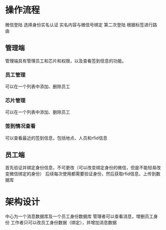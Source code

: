 # 操作流程
微信登陆
选择身份实名认证 实名内容与微信号绑定
第二次登陆 根据标签进行路由 

## 管理端
管理端具有管理员工和芯片和权限，以及查看签到信息的功能。

### 员工管理
可以在一个列表中添加、删除员工

### 芯片管理
可以在一个列表中添加、删除员工

### 签到情况查看
可以查看最近的签到信息，包括地点、人员和rfid信息


## 员工端
首先验证并绑定身份信息，不可更改（可以改变绑定身份的微信，但是不能轻易改变微信绑定的身份）
后续每次使用都需要验证身份，然后获取rfid信息，上传到数据库

# 架构设计
中心为一个消息数据库及一个员工身份数据库
管理者可以查看消息，增删员工身份
工作者只可以改员工身份数据（绑定），并增加消息数据
